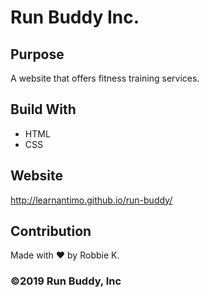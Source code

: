# Run Buddy Inc.

## Purpose
A website that offers fitness training services. 

## Build With
* HTML 
* CSS 

## Website 
http://learnantimo.github.io/run-buddy/

## Contribution 
Made with ❤️ by Robbie K. 

### ©️2019 Run Buddy, Inc 
